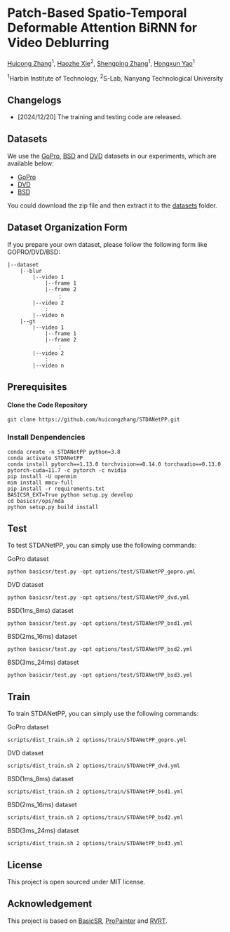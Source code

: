 # Patch-Based Spatio-Temporal Deformable Attention BiRNN for Video Deblurring 

[Huicong Zhang](https://scholar.google.com/citations?hl=zh-CN&view_op=list_works&gmla=AETOMgEHtB1sAOmB8EMhprsRACCsD_wLbTGpnaBrkyshm-oVsQtYAjL8q9BRZI6gOiD6nQZSg_urpfJV1FgXa1iGGU6rPo0&user=ASaPjIgAAAAJ)<sup>1</sup>, [Haozhe Xie](https://haozhexie.com)<sup>2</sup>, [Shengping Zhang](https://scholar.google.com/citations?user=hMNsT8sAAAAJ&hl=zh-CN&oi=ao)<sup>1</sup>,
[Hongxun Yao](https://scholar.google.com/citations?user=aOMFNFsAAAAJ)<sup>1</sup>

<sup>1</sup>Harbin Institute of Technology, <sup>2</sup>S-Lab, Nanyang Technological University

## Changelogs
- [2024/12/20] The training and testing code are released.

## Datasets

We use the [GoPro](https://github.com/SeungjunNah/DeepDeblur_release), [BSD](https://drive.google.com/file/d/19cel6QgofsWviRbA5IPMEv_hDbZ30vwH/view?usp=sharing) and [DVD](http://www.cs.ubc.ca/labs/imager/tr/2017/DeepVideoDeblurring/) datasets in our experiments, which are available below:

- [GoPro](https://drive.google.com/drive/folders/19v8wsg8aWayaVhNBmnj2vk4LrvmdViW8?usp=sharing)
- [DVD](https://drive.google.com/drive/folders/19v8wsg8aWayaVhNBmnj2vk4LrvmdViW8?usp=sharing)
- [BSD](https://drive.google.com/file/d/19cel6QgofsWviRbA5IPMEv_hDbZ30vwH/view?usp=sharing)

You could download the zip file and then extract it to the [datasets](datasets) folder. 

## Dataset Organization Form
If you prepare your own dataset, please follow the following form like GOPRO/DVD/BSD:
```
|--dataset  
    |--blur  
        |--video 1
            |--frame 1
            |--frame 2
                ：  
        |--video 2
            :
        |--video n
    |--gt
        |--video 1
            |--frame 1
            |--frame 2
                ：  
        |--video 2
        	:
        |--video n
```
 

## Prerequisites
#### Clone the Code Repository

```
git clone https://github.com/huicongzhang/STDANetPP.git
```
### Install Denpendencies

```
conda create -n STDANetPP python=3.8
conda activate STDANetPP
conda install pytorch==1.13.0 torchvision==0.14.0 torchaudio==0.13.0 pytorch-cuda=11.7 -c pytorch -c nvidia
pip install -U openmim
mim install mmcv-full
pip install -r requirements.txt
BASICSR_EXT=True python setup.py develop
cd basicsr/ops/mda
python setup.py build install
```

## Test
To test STDANetPP, you can simply use the following commands:

GoPro dataset
```
python basicsr/test.py -opt options/test/STDANetPP_gopro.yml
```

DVD dataset
```
python basicsr/test.py -opt options/test/STDANetPP_dvd.yml
```

BSD(1ms_8ms) dataset
```
python basicsr/test.py -opt options/test/STDANetPP_bsd1.yml
```

BSD(2ms_16ms) dataset
```
python basicsr/test.py -opt options/test/STDANetPP_bsd2.yml
```

BSD(3ms_24ms) dataset
```
python basicsr/test.py -opt options/test/STDANetPP_bsd3.yml
```



## Train
To train STDANetPP, you can simply use the following commands:

GoPro dataset
```
scripts/dist_train.sh 2 options/train/STDANetPP_gopro.yml
```

DVD dataset
```
scripts/dist_train.sh 2 options/train/STDANetPP_dvd.yml
```

BSD(1ms_8ms) dataset
```
scripts/dist_train.sh 2 options/train/STDANetPP_bsd1.yml
```

BSD(2ms_16ms) dataset
```
scripts/dist_train.sh 2 options/train/STDANetPP_bsd2.yml
```

BSD(3ms_24ms) dataset
```
scripts/dist_train.sh 2 options/train/STDANetPP_bsd3.yml
```


## License

This project is open sourced under MIT license. 

## Acknowledgement
This project is based on [BasicSR](https://github.com/XPixelGroup/BasicSR), [ProPainter](https://github.com/sczhou/ProPainter) and [RVRT](https://github.com/JingyunLiang/RVRT). 

